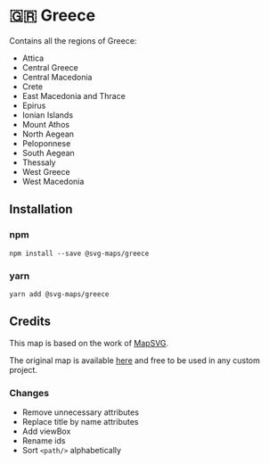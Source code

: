 # 🇬🇷 Greece

Contains all the regions of Greece:
* Attica
* Central Greece
* Central Macedonia
* Crete
* East Macedonia and Thrace
* Epirus
* Ionian Islands
* Mount Athos
* North Aegean
* Peloponnese
* South Aegean
* Thessaly
* West Greece
* West Macedonia

## Installation

### npm

`npm install --save @svg-maps/greece`

### yarn

`yarn add @svg-maps/greece`

## Credits

This map is based on the work of [MapSVG](https://mapsvg.com).

The original map is available [here](https://mapsvg.com/maps/greece) and free to be used in any custom project.

### Changes

* Remove unnecessary attributes
* Replace title by name attributes
* Add viewBox
* Rename ids
* Sort `<path/>` alphabetically
